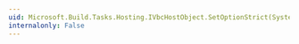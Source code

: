 ```yaml
---
uid: Microsoft.Build.Tasks.Hosting.IVbcHostObject.SetOptionStrict(System.Boolean)
internalonly: False
---
```

